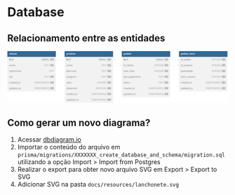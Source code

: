 # Database

## Relacionamento entre as entidades
![Diagrama](resources/lanchonete.svg)

## Como gerar um novo diagrama?
1. Acessar [dbdiagram.io](https://dbdiagram.io/)
2. Importar o conteúdo do arquivo em `prisma/migrations/XXXXXXX_create_database_and_schema/migration.sql` utilizando a opção Import > Import from Postgres
3. Realizar o export para obter novo arquivo SVG em Export > Export to SVG
4. Adicionar SVG na pasta `docs/resources/lanchonete.svg`